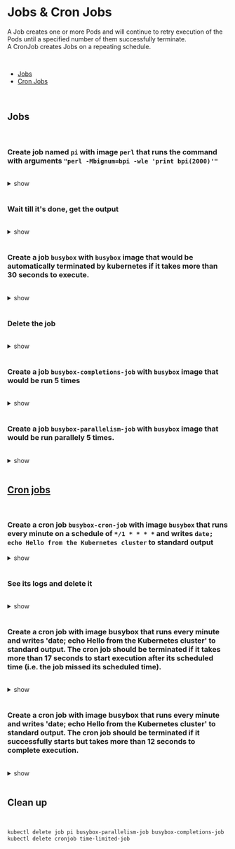 # Jobs & Cron Jobs
A Job creates one or more Pods and will continue to retry execution of the Pods until a specified number of them successfully terminate.  
A CronJob creates Jobs on a repeating schedule.

<br />

- [Jobs](#jobs)
- [Cron Jobs](#cron-jobs)

<br /> 

## Jobs

<br />

### Create job named `pi` with image `perl` that runs the command with arguments `"perl -Mbignum=bpi -wle 'print bpi(2000)'"`

<br />

<details><summary>show</summary><p>

`kubectl create job pi  --image=perl -- perl -Mbignum=bpi -wle 'print bpi(2000)'`

OR 

```bash
cat << EOF > pi.yaml
apiVersion: batch/v1
kind: Job
metadata:
  name: pi
spec:
  template:
    spec:
      containers:
      - name: pi
        image: perl
        command: ["perl",  "-Mbignum=bpi", "-wle", "print bpi(2000)"]
      restartPolicy: Never
EOF

kubectl apply -f pi.yaml
```

</p></details> 

<br />

### Wait till it's done, get the output

<br /> 

<details><summary>show</summary><p>

```bash
kubectl get jobs -w # wait till 'SUCCESSFUL' is 1 (will take some time, perl image might be big)
# NAME   COMPLETIONS   DURATION   AGE
# pi     1/1           2m18s      2m47s
kubectl get pod # get the pod name
# NAME       READY   STATUS      RESTARTS   AGE
# pi-vkj8b   0/1     Completed   0          2m50s
kubectl logs pi-vkj8b # get the pi numbers
# 3.141592653589793238462643383279502884........
kubectl delete job pi
```
OR 

```bash
kubectl get jobs -w # wait till 'SUCCESSFUL' is 1 (will take some time, perl image might be big)
kubectl logs job/pi
kubectl delete job pi
```
OR 

```bash
kubectl wait --for=condition=complete --timeout=300s job pi
kubectl logs job/pi
kubectl delete job pi
```

</p></details> 

<br />

### Create a job `busybox` with `busybox` image that would be automatically terminated by kubernetes if it takes more than 30 seconds to execute.

<br /> 

<details><summary>show</summary><p>

```bash
kubectl create job busybox --image=busybox --dry-run=client -o yaml -- /bin/sh -c 'while true; do echo hello; sleep 10;done' > busybox-job.yaml
```
  
#### Edit `busybox-job.yaml` to add `job.spec.activeDeadlineSeconds=30` and apply `kubectl apply -f busybox-job.yaml`

```yaml
cat << EOF > busybox-job.yaml
apiVersion: batch/v1
kind: Job
metadata:
  creationTimestamp: null
  name: busybox
spec:
  activeDeadlineSeconds: 30 # add this line
  template:
    metadata:
      creationTimestamp: null
    spec:
      containers:
      - command:
        - /bin/sh
        - -c
        - while true; do echo hello; sleep 10;done
        image: busybox
        name: busybox
        resources: {}
      restartPolicy: Never
status: {}
EOF

kubectl apply -f busybox-job.yaml
```

#### Describe the job with the statement `Warning  DeadlineExceeded  xxs   job-controller  Job was active longer than specified deadline`

</p></details> 

<br />

### Delete the job

<br /> 

<details><summary>show</summary><p>

```bash
kubectl delete job busybox
```

</p></details> 

<br />

### Create a job `busybox-completions-job` with `busybox` image that would be run 5 times

<br />

<details><summary>show</summary><p>

```bash
kubectl create job busybox-completions-job --image=busybox --dry-run=client -o yaml -- /bin/sh -c 'echo hello;sleep 10;echo world' > busybox-completions-job.yaml
```

#### Edit `busybox-completions-job.yaml` to add `job.spec.completions=5` and apply `kubectl apply -f busybox-completions-job.yaml`

```yaml
cat << EOF > busybox-completions-job.yaml
apiVersion: batch/v1
kind: Job
metadata:
  creationTimestamp: null
  name: busybox-completions-job
spec:
  completions: 5 # add this line
  template:
    metadata:
      creationTimestamp: null
    spec:
      containers:
      - command:
        - /bin/sh
        - -c
        - echo hello;sleep 10;echo world
        image: busybox
        name: busybox-completions-job
        resources: {}
      restartPolicy: Never
status: {}
EOF 

kubectl apply -f busybox-completions-job.yaml
```

#### Check the job pod status `kk get pods -l job-name=busybox-completions-job` or `kubectl get jobs -w` are in completed status after 2-3 minutes.

```bash
kubectl get jobs -w
# NAME                      COMPLETIONS   DURATION   AGE
# busybox-completions-job   0/5           7s         7s
# busybox-completions-job   1/5           15s        15s
# busybox-completions-job   2/5           28s        28s
# busybox-completions-job   3/5           42s        42s
# busybox-completions-job   4/5           56s        56s
# busybox-completions-job   5/5           70s        70s
```

</p></details> 

<br />

### Create a job `busybox-parallelism-job` with `busybox` image that would be run parallely 5 times.

<br />

<details><summary>show</summary><p>

```bash
kubectl create job busybox-parallelism-job --image=busybox --dry-run=client -o yaml -- /bin/sh -c 'echo hello;sleep 10;echo world' > busybox-parallelism-job.yaml
```

#### Edit `busybox-parallelism-job.yaml` to add `job.spec.parallelism=5` and apply `kubectl apply -f busybox-parallelism-job.yaml`

```yaml
cat << EOF > busybox-parallelism-job.yaml
apiVersion: batch/v1
kind: Job
metadata:
  creationTimestamp: null
  name: busybox-parallelism-job
spec:
  parallelism: 5 # add this line
  template:
    metadata:
      creationTimestamp: null
    spec:
      containers:
      - command:
        - /bin/sh
        - -c
        - echo hello;sleep 10;echo world
        image: busybox
        name: busybox-parallelism-job
        resources: {}
      restartPolicy: Never
status: {}
EOF 

kubectl apply -f busybox-parallelism-job.yaml
```

#### Check the job pod status `kk get pods -l job-name=busybox-parallelism-job` or `kubectl get jobs -w` are in completed status after 1 minute, as it would quicker as compared to before.

```bash
kubectl get jobs -w
# NAME                      COMPLETIONS   DURATION   AGE
# busybox-parallelism-job   1/1 of 5      15s        15s
# busybox-parallelism-job   2/1 of 5      16s        16s
# busybox-parallelism-job   3/1 of 5      17s        17s
# busybox-parallelism-job   4/1 of 5      18s        18s
# busybox-parallelism-job   5/1 of 5      19s        19s
```

</p></details> 

<br /> 

## [Cron jobs](https://kubernetes.io/docs/concepts/workloads/controllers/cron-jobs/)

<br />

### Create a cron job `busybox-cron-job` with image `busybox` that runs every minute on a schedule of `*/1 * * * *` and writes `date; echo Hello from the Kubernetes cluster` to standard output

<details><summary>show</summary><p>

```bash
kubectl create cronjob busybox-cron-job --image=busybox --schedule="*/1 * * * *" -- /bin/sh -c 'date; echo Hello from the Kubernetes cluster'
```

</p></details> 

<br />

### See its logs and delete it

<br />

<details><summary>show</summary><p>

```bash
kubectl get cj
kubectl get jobs --watch # Bear in mind that Kubernetes will run a new job/pod for each new cron job
# NAME                          COMPLETIONS   DURATION   AGE
# busybox-cron-job-1639638720   0/1                      0s
# busybox-cron-job-1639638720   0/1           0s         0s
# busybox-cron-job-1639638720   1/1           8s         9s
# busybox-cron-job-1639638780   0/1                      0s
# busybox-cron-job-1639638780   0/1           1s         1s
# busybox-cron-job-1639638780   1/1           9s         9s
kubectl get pod --show-labels # observe that the pods have a label that mentions their 'parent' job
kubectl logs busybox-1529745840-m867r
kubectl delete cj busybox
```

</p></details> 

<br />

### Create a cron job with image busybox that runs every minute and writes 'date; echo Hello from the Kubernetes cluster' to standard output. The cron job should be terminated if it takes more than 17 seconds to start execution after its scheduled time (i.e. the job missed its scheduled time).

<br />

<details><summary>show</summary><p>

```bash
kubectl create cronjob time-limited-job --image=busybox --restart=Never --dry-run=client --schedule="* * * * *" -o yaml -- /bin/sh -c 'date; echo Hello from the Kubernetes cluster' > time-limited-job.yaml
vi time-limited-job.yaml
```

#### Add `cronjob.spec.startingDeadlineSeconds=17` and apply

```bash
cat << EOF > time-limited-job.yaml
apiVersion: batch/v1beta1
kind: CronJob
metadata:
  creationTimestamp: null
  name: time-limited-job
spec:
  startingDeadlineSeconds: 17 # add this line
  jobTemplate:
    metadata:
      creationTimestamp: null
      name: time-limited-job
    spec:
      template:
        metadata:
          creationTimestamp: null
        spec:
          containers:
          - args:
            - /bin/sh
            - -c
            - date; echo Hello from the Kubernetes cluster
            image: busybox
            name: time-limited-job
            resources: {}
          restartPolicy: Never
  schedule: '* * * * *'
status: {}
EOF

kubectl apply -f time-limited-job.yaml
```

</p></details> 

<br />

### Create a cron job with image busybox that runs every minute and writes 'date; echo Hello from the Kubernetes cluster' to standard output. The cron job should be terminated if it successfully starts but takes more than 12 seconds to complete execution.

<br />

<details><summary>show</summary><p>

```bash
kubectl create cronjob time-limited-job --image=busybox --restart=Never --dry-run=client --schedule="* * * * *" -o yaml -- /bin/sh -c 'date; echo Hello from the Kubernetes cluster' > time-limited-job.yaml
vi time-limited-job.yaml
```

#### Add cronjob.spec.jobTemplate.spec.activeDeadlineSeconds=12

```bash
cat << EOF > time-limited-job.yaml
apiVersion: batch/v1beta1
kind: CronJob
metadata:
  creationTimestamp: null
  name: time-limited-job
spec:
  jobTemplate:
    metadata:
      creationTimestamp: null
      name: time-limited-job
    spec:
      activeDeadlineSeconds: 12 # add this line
      template:
        metadata:
          creationTimestamp: null
        spec:
          containers:
          - args:
            - /bin/sh
            - -c
            - date; echo Hello from the Kubernetes cluster
            image: busybox
            name: time-limited-job
            resources: {}
          restartPolicy: Never
  schedule: '* * * * *'
status: {}
EOF 

kubectl apply -f time-limited-job.yaml
```

</p></details> 

<br />

## Clean up

<br />

```bash
kubectl delete job pi busybox-parallelism-job busybox-completions-job
kubectl delete cronjob time-limited-job
```